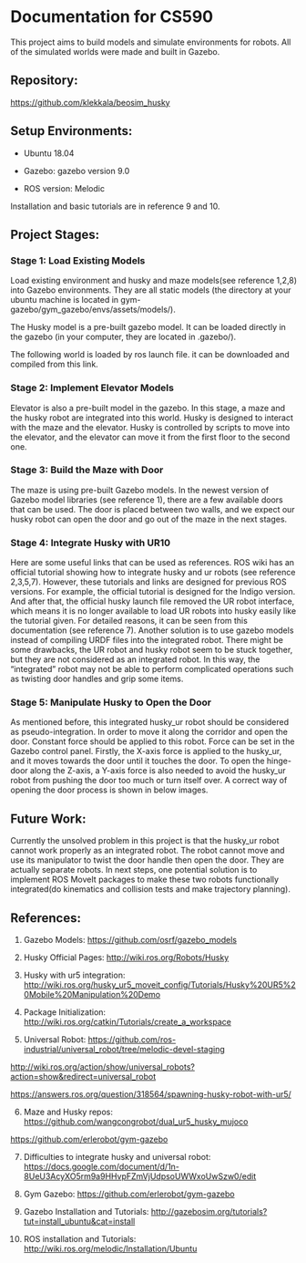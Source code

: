 # Documentation for CS590
This project aims to build models and simulate environments for robots. All of the simulated worlds were made and built in Gazebo.


## Repository:
https://github.com/klekkala/beosim_husky


## Setup Environments:
-	Ubuntu 18.04

-	Gazebo: gazebo version 9.0

-	ROS version: Melodic

Installation and basic tutorials are in reference 9 and 10.

## Project Stages:

### Stage 1: Load Existing Models
Load existing environment and husky and maze models(see reference 1,2,8) into Gazebo environments. 
They are all static models (the directory at your ubuntu machine is located in gym-gazebo/gym_gazebo/envs/assets/models/).

The Husky model is a pre-built gazebo model. It can be loaded directly in the gazebo (in your computer, they are located in .gazebo/).

The following world is loaded by ros launch file. it can be downloaded and compiled from this link.


### Stage 2:  Implement Elevator Models
Elevator is also a pre-built model in the gazebo. In this stage, a maze and the husky robot are integrated into this world. Husky is designed to interact with the maze and the elevator. 
Husky is controlled by scripts to move into the elevator, and the elevator can move it from the first floor to the second one.

### Stage 3: Build the Maze with Door
The maze is using pre-built Gazebo models. In the newest version of Gazebo model libraries (see reference 1), there are a few available doors that can be used. The door is placed between two walls, and we expect our husky robot can open the door and go out of the maze in the next stages.

### Stage 4: Integrate Husky with UR10
Here are some useful links that can be used as references. ROS wiki has an official tutorial showing how to integrate husky and ur robots (see reference 2,3,5,7). However, these tutorials and links are designed for previous ROS versions. For example, the official tutorial is designed for the Indigo version. And after that,  the official husky launch file removed the UR robot interface, which means it is no longer available to load UR robots into husky easily like the tutorial given. 
For detailed reasons, it can be seen from this documentation (see reference 7).
Another solution is to use gazebo models instead of compiling URDF files into the integrated robot. There might be some drawbacks, the UR robot and husky robot seem to be stuck together, but they are not considered as an integrated robot. In this way, the “integrated” robot may not be able to perform complicated operations such as twisting door handles and grip some items. 

### Stage 5: Manipulate Husky to Open the Door
As mentioned before, this integrated husky_ur robot should be considered as pseudo-integration. In order to move it along the corridor and open the door. Constant force should be applied to this robot. Force can be set in the Gazebo control panel. 
Firstly, the X-axis force is applied to the husky_ur, and it moves towards the door until it touches the door. To open the hinge-door along the Z-axis, a Y-axis force is also needed to avoid the husky_ur robot from pushing the door too much or turn itself over. A correct way of opening the door process is shown in below images.

## Future Work:
Currently the unsolved problem in this project is that the husky_ur robot cannot work properly as an integrated robot. The robot cannot move and use its manipulator to twist the door handle then open the door. They are actually separate robots. 
In next steps, one potential solution is to implement ROS MoveIt packages to make these two robots functionally integrated(do kinematics and collision tests and make trajectory planning).


## References:
1. Gazebo Models: 
https://github.com/osrf/gazebo_models

2. Husky Official Pages: 
http://wiki.ros.org/Robots/Husky

3. Husky with ur5 integration: 
http://wiki.ros.org/husky_ur5_moveit_config/Tutorials/Husky%20UR5%20Mobile%20Manipulation%20Demo

4. Package Initialization:
http://wiki.ros.org/catkin/Tutorials/create_a_workspace

5. Universal Robot: 
https://github.com/ros-industrial/universal_robot/tree/melodic-devel-staging

http://wiki.ros.org/action/show/universal_robots?action=show&redirect=universal_robot

https://answers.ros.org/question/318564/spawning-husky-robot-with-ur5/

6. Maze and Husky repos:
https://github.com/wangcongrobot/dual_ur5_husky_mujoco

https://github.com/erlerobot/gym-gazebo

7. Difficulties to integrate husky and universal robot:
https://docs.google.com/document/d/1n-8UeU3AcyXO5rm9a9HHvpFZmVjUdpsoUWWxoUwSzw0/edit

8. Gym Gazebo:
https://github.com/erlerobot/gym-gazebo

9. Gazebo Installation and Tutorials:
http://gazebosim.org/tutorials?tut=install_ubuntu&cat=install

10. ROS installation and Tutorials:
http://wiki.ros.org/melodic/Installation/Ubuntu



